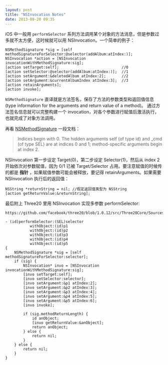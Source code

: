 ```yaml
---
layout: post
title: "NSInvocation Notes"
date: 2013-09-20 09:35
---
```


iOS 中一般用 `performSelector` 系列方法调用某个对象的方法消息，但是参数过多就不太方便，这时候就可以用 NSInvocation。一个简单的例子：

```objc
NSMethodSignature *sig = [self methodSignatureForSelector:@selector(addAlbum:atIndex:)];
NSInvocation *action = [NSInvocation invocationWithMethodSignature:sig];
[action setTarget:self];                            //0
[action setSelector:@selector(addAlbum:atIndex:)];  //1
[action setArgument:&deletedAlbum atIndex:2];       //2
[action setArgument:&currentAlbumIndex atIndex:3];  //3
[action retainArguments];
[action invoke];
```

`NSMethodSignature` 直译就是方法签名，保存了方法的参数类型和返回值信息 (type information for the arguments and return value of a method)。 通过方法签名信息就可以完整构建一个 invocation，对各个参数进行赋值后激活执行，也就完成了对象方法调用。

再看 [NSMethodSignature][1] 一段文档：

> Indices begin with 0. The hidden arguments self (of type id) and _cmd (of type SEL) are at indices 0 and 1; method-specific arguments begin at index 2.

NSInvocation 第一步设定 Target(0)，第二步设定 Selector(1)，然后从 index 2 开始依次对参数赋值，因为 0/1 已被 Target/Selector 占用。要注意赋值的时候传的都是 **指针** ，如果赋值参数可能会被释放，要记得 retainArguments。如果需要 NSInvocation 执行后的返回值：

```objc
NSString *returnString = nil; //假定返回值类型为 NSString
[action getReturnValue:&returnString];
```

最后附上 Three20 里用 NSInvocation 实现多参数 performSelector:

```objc
https://github.com/facebook/three20/blob/1.0.12/src/Three20Core/Sources/NSObjectAdditions.m#L89

- (id)performSelector:(SEL)selector
           withObject:(id)p1
           withObject:(id)p2
           withObject:(id)p3
           withObject:(id)p4
           withObject:(id)p5
{
    NSMethodSignature *sig = [self methodSignatureForSelector:selector];
    if (sig) {
        NSInvocation* invo = [NSInvocation invocationWithMethodSignature:sig];
        [invo setTarget:self];
        [invo setSelector:selector];
        [invo setArgument:&p1 atIndex:2];
        [invo setArgument:&p2 atIndex:3];
        [invo setArgument:&p3 atIndex:4];
        [invo setArgument:&p4 atIndex:5];
        [invo setArgument:&p5 atIndex:6];
        [invo invoke];

        if (sig.methodReturnLength) {
            id anObject;
            [invo getReturnValue:&anObject];
            return anObject;
        } else {
            return nil;
        }
    } else {
        return nil;
    }
}
```

[1]:https://developer.apple.com/library/ios/documentation/cocoa/reference/foundation/Classes/NSMethodSignature_Class/Reference/Reference.html

